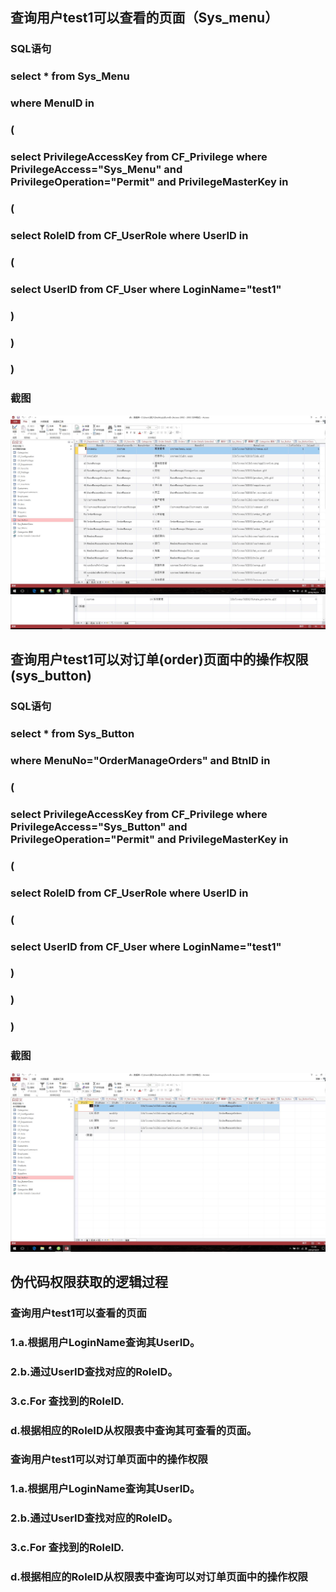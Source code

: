 ## 查询用户test1可以查看的页面（Sys_menu）
### SQL语句
### select * from Sys_Menu 
### where MenuID in
### (
### select PrivilegeAccessKey from CF_Privilege where PrivilegeAccess="Sys_Menu" and PrivilegeOperation="Permit" and PrivilegeMasterKey in
### (
### select RoleID from CF_UserRole where UserID in
### (
### select UserID from CF_User where LoginName="test1"
### )
### )
### )
### 截图
![](seach11.JPG)
![](seach1.JPG)
## 查询用户test1可以对订单(order)页面中的操作权限(sys_button)
### SQL语句
### select * from Sys_Button 
### where MenuNo="OrderManageOrders" and BtnID in
### (
### select PrivilegeAccessKey from CF_Privilege where PrivilegeAccess="Sys_Button" and PrivilegeOperation="Permit" and PrivilegeMasterKey in
### (
### select RoleID from CF_UserRole where UserID in
### (
### select UserID from CF_User where LoginName="test1"
### )
### )
### )
### 截图
![](seach2.JPG)
## 伪代码权限获取的逻辑过程
### 查询用户test1可以查看的页面
### 1.a.根据用户LoginName查询其UserID。
### 2.b.通过UserID查找对应的RoleID。
### 3.c.For 查找到的RoleID.
### d.根据相应的RoleID从权限表中查询其可查看的页面。
### 查询用户test1可以对订单页面中的操作权限
### 1.a.根据用户LoginName查询其UserID。
### 2.b.通过UserID查找对应的RoleID。
### 3.c.For 查找到的RoleID.
###  d.根据相应的RoleID从权限表中查询可以对订单页面中的操作权限
